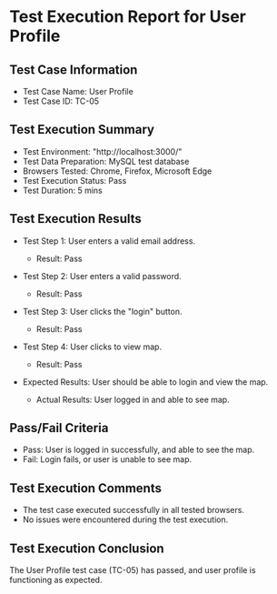 # Test Execution Report for User Profile

## Test Case Information
- Test Case Name: User Profile
- Test Case ID: TC-05

## Test Execution Summary
- Test Environment: "http://localhost:3000/"
- Test Data Preparation: MySQL test database
- Browsers Tested: Chrome, Firefox, Microsoft Edge
- Test Execution Status: Pass
- Test Duration: 5 mins

## Test Execution Results
- Test Step 1: User enters a valid email address.
  - Result: Pass

- Test Step 2: User enters a valid password.
  - Result: Pass

- Test Step 3: User clicks the "login" button.
  - Result: Pass

- Test Step 4: User clicks to view map.
  - Result: Pass

- Expected Results: User should be able to login and view the map.
  - Actual Results: User logged in and able to see map.

## Pass/Fail Criteria
- Pass: User is logged in successfully, and able to see the map.
- Fail: Login fails, or user is unable to see map.

## Test Execution Comments
- The test case executed successfully in all tested browsers.
- No issues were encountered during the test execution.

## Test Execution Conclusion
The User Profile test case (TC-05) has passed, and user profile is functioning as expected.
